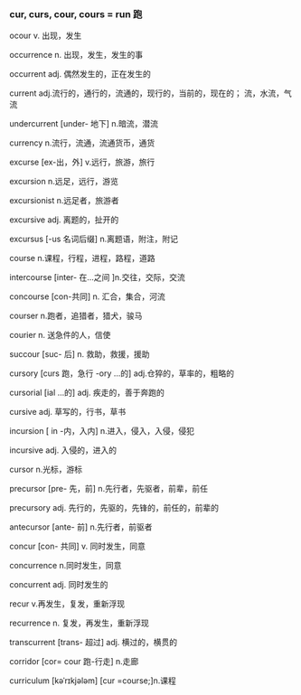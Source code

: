 ### cur, curs, cour, cours  = run 跑

ocour v. 出现，发生

occurrence n. 出现，发生，发生的事

occurrent adj. 偶然发生的，正在发生的

current adj.流行的，通行的，流通的，现行的，当前的，现在的； 流，水流，气流

undercurrent [under- 地下] n.暗流，潜流

currency n.流行，流通，流通货币，通货

excurse [ex-出，外] v.远行，旅游，旅行 

excursion n.远足，远行，游览

excursionist n.远足者，旅游者

excursive adj. 离题的，扯开的

excursus [-us 名词后缀] n.离题语，附注，附记

course n.课程，行程，进程，路程，道路

intercourse [inter- 在...之间 ]n.交往，交际，交流

concourse [con-共同] n. 汇合，集合，河流

courser n.跑者，追猎者，猎犬，骏马

courier n. 送急件的人，信使

succour [suc- 后] n. 救助，救援，援助

cursory [curs 跑，急行 -ory ...的] adj.仓猝的，草率的，粗略的

cursorial [ial ...的] adj. 疾走的，善于奔跑的

cursive adj. 草写的，行书，草书

incursion [ in -内，入内] n.进入，侵入，入侵，侵犯 

incursive adj. 入侵的，进入的

cursor n.光标，游标

precursor [pre- 先，前] n.先行者，先驱者，前辈，前任

precursory adj. 先行的，先驱的，先锋的，前任的，前辈的

antecursor [ante- 前] n.先行者，前驱者

concur [con- 共同] v. 同时发生，同意

concurrence n.同时发生，同意

concurrent adj. 同时发生的

recur v.再发生，复发，重新浮现

recurrence n. 复发，再发生，重新浮现

transcurrent [trans- 超过] adj. 横过的，横贯的

corridor [cor= cour 跑-行走] n.走廊

curriculum  [kəˈrɪkjələm]  [cur =course;]n.课程